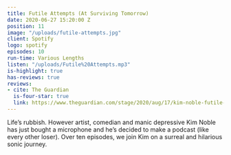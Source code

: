 ```yaml
---
title: Futile Attempts (At Surviving Tomorrow)
date: 2020-06-27 15:20:00 Z
position: 11
image: "/uploads/futile-attempts.jpg"
client: Spotify
logo: spotify
episodes: 10
run-time: Various Lengths
listen: "/uploads/Futile%20Attempts.mp3"
is-highlight: true
has-reviews: true
reviews:
- cite: The Guardian
  is-four-star: true
  link: https://www.theguardian.com/stage/2020/aug/17/kim-noble-futile-attempts-at-surviving-tomorrow-review-twisted-and-tender
---
```



Life’s rubbish. However artist, comedian and manic depressive Kim Noble has just bought a microphone and he’s decided to make a podcast (like every other loser). Over ten episodes, we join Kim on a surreal and hilarious sonic journey.